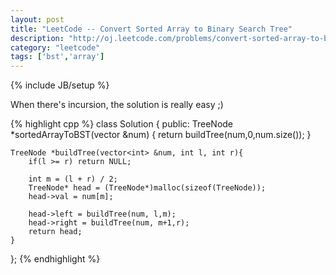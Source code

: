 ```yaml
---
layout: post
title: "LeetCode -- Convert Sorted Array to Binary Search Tree"
description: "http://oj.leetcode.com/problems/convert-sorted-array-to-binary-search-tree/"
category: "leetcode"
tags: ['bst','array']
---
```

{% include JB/setup %}

When there's incursion, the solution is really easy ;)

{% highlight cpp %}
class Solution {
public:
    TreeNode *sortedArrayToBST(vector<int> &num) {
        return buildTree(num,0,num.size());
    }
    
    TreeNode *buildTree(vector<int> &num, int l, int r){
        if(l >= r) return NULL;
        
        int m = (l + r) / 2;
        TreeNode* head = (TreeNode*)malloc(sizeof(TreeNode));
        head->val = num[m];
        
        head->left = buildTree(num, l,m);
        head->right = buildTree(num, m+1,r);
        return head;
    }
};
{% endhighlight %}
